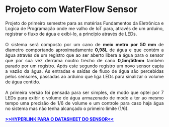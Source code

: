 # Projeto com WaterFlow Sensor
<div style="text-align: justify;">
    Projeto do primeiro semestre para as matérias Fundamentos da Eletrônica e Logica de Programação onde me valho de IoT para, através de um arduíno, registrar o fluxo de água e exibi-lo, a princípio através de LEDs.<br/><br/>
    O sistema será composto por um cano de <b>meio metro por 50 mm</b> de diametro comportando aproximadamente <b>0,98L</b> de água e que contém a água através de um registro que ao ser aberto libera a água para o sensor que por sua vez derrama noutro trecho de cano <b>0,5m/50mm</b> também parado por um registro. Após este segundo registro um novo sensor capta a vazão da água. As entradas e saídas de fluxo de água são percebidas pelos sensores, passadas ao arduíno que liga LEDs para sinalizar o volume de água contido.
    <br><br>A primeira versão foi pensada para ser simples, de modo que optei por 7 LEDs para exibir o volume de água armazenado de modo a ter ao mesmo tempo uma precisão de 1/6 de volume e um controle para caso haja água no sistema mas não tenha alcançado o primeiro limite (1/6).
    <br><br><a href="https://www.dataq.com/resources/pdfs/datasheets/flow-sensor-ds.pdf" style="color: blue; font-weight: bold;">>>HYPERLINK PARA O DATASHEET DO SENSOR<<</a>
</div>